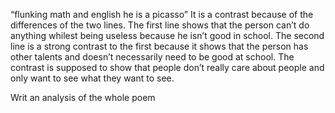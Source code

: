 “flunking math and english
he is a picasso” 
It is a contrast because of the differences of the two lines. 
The first line shows that the person can’t do anything whilest being useless because he isn’t good in school.
The second line is a strong contrast to the first because it shows that the person has other talents and doesn’t necessarily need to be good at school.
The contrast is supposed to show that people don’t really care about people and only want to see what they want to see.


Writ an analysis of the whole poem